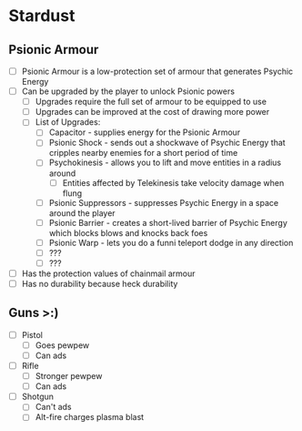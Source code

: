 # Stardust

## Psionic Armour
- [ ] Psionic Armour is a low-protection set of armour that generates Psychic Energy
- [ ] Can be upgraded by the player to unlock Psionic powers
  - [ ] Upgrades require the full set of armour to be equipped to use
  - [ ] Upgrades can be improved at the cost of drawing more power
  - [ ] List of Upgrades:
    - [ ] Capacitor - supplies energy for the Psionic Armour
    - [ ] Psionic Shock - sends out a shockwave of Psychic Energy that cripples nearby enemies for a short period of time
    - [ ] Psychokinesis - allows you to lift and move entities in a radius around
      - [ ] Entities affected by Telekinesis take velocity damage when flung
    - [ ] Psionic Suppressors - suppresses Psychic Energy in a space around the player
    - [ ] Psionic Barrier - creates a short-lived barrier of Psychic Energy which blocks blows and knocks back foes
    - [ ] Psionic Warp - lets you do a funni teleport dodge in any direction 
    - [ ] ???
    - [ ] ???
- [ ] Has the protection values of chainmail armour
- [ ] Has no durability because heck durability

## Guns >:)
- [ ] Pistol
  - [ ] Goes pewpew
  - [ ] Can ads
- [ ] Rifle
  - [ ] Stronger pewpew
  - [ ] Can ads
- [ ] Shotgun
  - [ ] Can't ads
  - [ ] Alt-fire charges plasma blast
